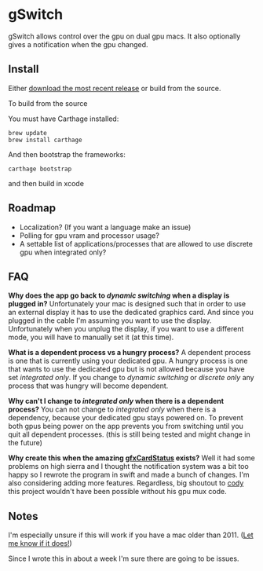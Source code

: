 # gSwitch

gSwitch allows control over the gpu on dual gpu macs. It also optionally gives a notification when the gpu changed.

## Install

Either [download the most recent release](https://codyschrank.github.io/gSwitch/) or build from the source.

To build from the source

You must have Carthage installed:

```
brew update
brew install carthage
```

And then bootstrap the frameworks:

```
carthage bootstrap
```

and then build in xcode

## Roadmap

*   Localization? (If you want a language make an issue)
*   Polling for gpu vram and processor usage?
*   A settable list of applications/processes that are allowed to use discrete gpu when integrated only?

## FAQ

**Why does the app go back to _dynamic switching_ when a display is plugged in?** Unfortunately your mac is designed such that in order to use an external display it has to use the dedicated graphics card. And since you plugged in the cable I'm assuming you want to use the display. Unfortunately when you unplug the display, if you want to use a different mode, you will have to manually set it (at this time).

**What is a dependent process vs a hungry process?** A dependent process is one that is currently using your dedicated gpu. A hungry process is one that wants to use the dedicated gpu but is not allowed because you have set _integrated only_. If you change to _dynamic switching_ or _discrete only_ any process that was hungry will become dependent.

**Why can't I change to _integrated only_ when there is a dependent process?** You can not change to _integrated only_ when there is a dependency, because your dedicated gpu stays powered on. To prevent both gpus being power on the app prevents you from switching until you quit all dependent processes. (this is still being tested and might change in the future)

**Why create this when the amazing [gfxCardStatus](https://github.com/codykrieger/gfxCardStatus) exists?** Well it had some problems on high sierra and I thought the notification system was a bit too happy so I rewrote the program in swift and made a bunch of changes. I'm also considering adding more features. Regardless, big shoutout to [cody](https://github.com/codykrieger) this project wouldn't have been possible without his gpu mux code.

## Notes

I'm especially unsure if this will work if you have a mac older than 2011. ([Let me know if it does!](https://github.com/CodySchrank/gSwitch/issues/12))

Since I wrote this in about a week I'm sure there are going to be issues.
